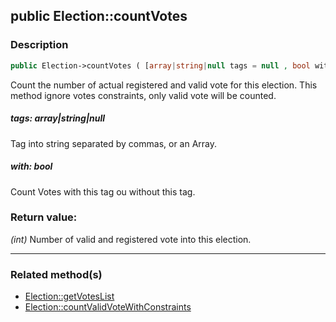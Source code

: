 ## public Election::countVotes

### Description    

```php
public Election->countVotes ( [array|string|null tags = null , bool with = true] ) : int
```

Count the number of actual registered and valid vote for this election. This method ignore votes constraints, only valid vote will be counted.
    

##### **tags:** *array|string|null*   
Tag into string separated by commas, or an Array.    


##### **with:** *bool*   
Count Votes with this tag ou without this tag.    


### Return value:   

*(int)* Number of valid and registered vote into this election.


---------------------------------------

### Related method(s)      

* [Election::getVotesList](../Election%20Class/public%20Election--getVotesList.md)    
* [Election::countValidVoteWithConstraints](../Election%20Class/public%20Election--countValidVoteWithConstraints.md)    
